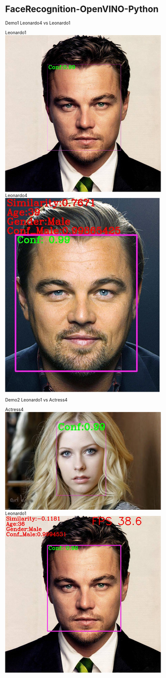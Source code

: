 # FaceRecognition-OpenVINO-Python
Demo1 Leonardo4 vs Leonardo1

Leonardo1
![image](https://github.com/zhaoranWan9/FaceRecognition-OpenVINO-Python/blob/main/Figure/Leonardo1.jpg)
Leonardo4
![image](https://github.com/zhaoranWan9/FaceRecognition-OpenVINO-Python/blob/main/Figure/Leonardo4%20vs%20Leonardo1.jpg)



Demo2 Leonardo1 vs Actress4

Actress4
![image](https://github.com/zhaoranWan9/FaceRecognition-OpenVINO-Python/blob/main/Figure/Actress4.jpg)
Leonardo1
![image](https://github.com/zhaoranWan9/FaceRecognition-OpenVINO-Python/blob/main/Figure/Leonardo1%20vs%20Actress4.jpg)
